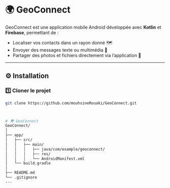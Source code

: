 # 🌍 GeoConnect

GeoConnect est une application mobile Android développée avec **Kotlin** et **Firebase**, permettant de :
- Localiser vos contacts dans un rayon donné 🗺️  
- Envoyer des messages texte ou multimédia 💬  
- Partager des photos et fichiers directement via l’application 📸  

---

## ⚙️ Installation

### 1️⃣ Cloner le projet
```bash
git clone https://github.com/mouhsineRouaki/GeoConnect.git



# 🌍 GeoConnect
GeoConnect/
│
├── app/
│   ├── src/
│   │   ├── main/
│   │   │   ├── java/com/example/geoconnect/
│   │   │   ├── res/
│   │   │   └── AndroidManifest.xml
│   └── build.gradle
│
├── README.md
└── .gitignore
---

